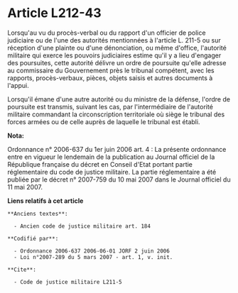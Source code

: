 # Article L212-43

Lorsqu'au vu du procès-verbal ou du rapport d'un officier de police judiciaire ou de l'une des autorités mentionnées à
l'article L. 211-5 ou sur réception d'une plainte ou d'une dénonciation, ou même d'office, l'autorité militaire qui exerce
les pouvoirs judiciaires estime qu'il y a lieu d'engager des poursuites, cette autorité délivre un ordre de poursuite qu'elle
adresse au commissaire du Gouvernement près le tribunal compétent, avec les rapports, procès-verbaux, pièces, objets saisis
et autres documents à l'appui.

Lorsqu'il émane d'une autre autorité ou du ministre de la défense, l'ordre de poursuite est transmis, suivant les cas, par
l'intermédiaire de l'autorité militaire commandant la circonscription territoriale où siège le tribunal des forces armées ou
de celle auprès de laquelle le tribunal est établi.

**Nota:**

Ordonnance n° 2006-637 du 1er juin 2006 art. 4 : La présente ordonnance entre en vigueur le lendemain de la publication au
Journal officiel de la République française du décret en Conseil d'Etat portant partie réglementaire du code de justice
militaire. La partie réglementaire a été publiée par le décret n° 2007-759 du 10 mai 2007 dans le Journal officiel du 11 mai
2007.

**Liens relatifs à cet article**

	**Anciens textes**:

	  - Ancien code de justice militaire art. 184

	**Codifié par**:

	  - Ordonnance 2006-637 2006-06-01 JORF 2 juin 2006
	  - Loi n°2007-289 du 5 mars 2007 - art. 1, v. init.

	**Cite**:

	  - Code de justice militaire L211-5
